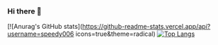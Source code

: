 ### Hi there 👋

[![Anurag's GitHub stats](https://github-readme-stats.vercel.app/api?username=speedy006 icons=true&theme=radical)
[![Top Langs](https://github-readme-stats.vercel.app/api/top-langs/?username=speedy006&layout=compact)](https://github.com/anuraghazra/github-readme-stats)

<!--
**speedy006/speedy006** is a ✨ _special_ ✨ repository because its `README.md` (this file) appears on your GitHub profile.

Here are some ideas to get you started:

- 🔭 I’m currently working on ...
- 🌱 I’m currently learning ...
- 👯 I’m looking to collaborate on ...
- 🤔 I’m looking for help with ...
- 💬 Ask me about ...
- 📫 How to reach me: ...
- 😄 Pronouns: ...
- ⚡ Fun fact: ...
-->
